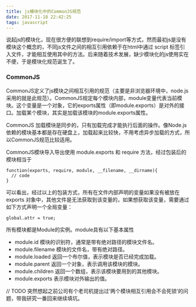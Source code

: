 ```yaml
---
title: js模块化中的CommonJS规范
date: 2017-11-18 22:42:25
tags: javascript
---
```


说起js的模块化，现在很方便的联想到require/import等方式，然而最初js是没有模块这个概念的，不同js文件之间的相互引用依赖于在html中通过 script 标签引入文件，才能相互使用其中的方法。后来随着技术发展，缺少模块化的js使用实在不便，于是模块化规范诞生了。


### CommonJS

  CommonJS定义了js模块之间相互引用的规范（主要是非浏览器环境中，node.js采用的就是此规范）。CommonJS规定每个模块内部，module变量代表当前模块。这个变量是一个对象，它的exports属性（即module.exports）是对外的接口。加载某个模块，其实是加载该模块的module.exports属性。

  CommonJS 加载模块是同步的，只有加载完成才能执行后面的操作。像Node.js依赖的模块基本都是存在硬盘上，加载起来比较快，不用考虑异步加载的方式，所以CommonJS规范比较适用。

  CommonJS模块导入导出使用 module.exports 和 require 方法，经过包装后的模块相当于
  ```
  function(exports, require, module, __filename, __dirname){
    // code
  }
  ```

  可以看出，经过以上的包装方式，所有在文件内部声明的变量如果没有被放在 exports 对象中，其他文件是无法获取到该变量的，如果想获取该变量，需要通过如下方式声明一个全局变量：
  ```
  global.attr = true;
  ```

  所有模块都是Module的实例。module具有以下基本属性
  - module.id 模块的识别符，通常是带有绝对路径的模块文件名。
  - module.filename 模块的文件名，带有绝对路径。
  - module.loaded 返回一个布尔值，表示模块是否已经完成加载。
  - module.parent 返回一个对象，表示调用该模块的模块。
  - module.children 返回一个数组，表示该模块要用到的其他模块。
  - module.exports 表示模块对外输出的值。

  // TODO 突然想起之前公司有个老司机提出过‘两个模块相互引用会不会死锁’的问题，带我研究一番回来继续填坑。
  